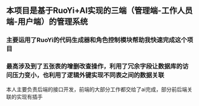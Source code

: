 ## 本项目是基于RuoYi+AI实现的三端（管理端-工作人员端-用户端）的管理系统

### 主要运用了RuoYi的代码生成器和角色控制模块帮助我快速完成这个项目
### 最高涉及到了五张表的增删改查操作，利用了冗余字段让数据库的访问压力变小，也利用了逻辑外键实现不同表之间的数据关联
本人主要负责后端的接口开发，前端的大部分工作都交给了ai完成，部分前后端关联的实现有插手
